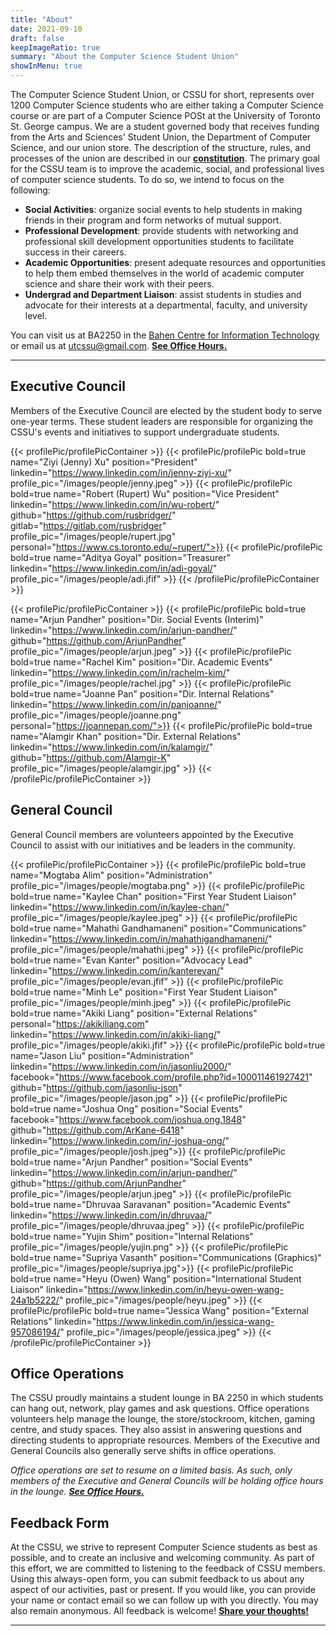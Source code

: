 ```yaml
---
title: "About"
date: 2021-09-10
draft: false
keepImageRatio: true
summary: "About the Computer Science Student Union"
showInMenu: true
---
```


The Computer Science Student Union, or CSSU for short, represents over 1200 Computer Science students who are either taking a Computer Science course or are part of a Computer Science POSt at the University of Toronto St. George campus. We are a student governed body that receives funding from the Arts and Sciences' Student Union, the Department of Computer Science, and our union store. The description of the structure, rules, and processes of the union are described in our [**constitution**](/constitution.pdf). The primary goal for the CSSU team is to improve the academic, social, and professional lives of computer science students. To do so, we intend to focus on the following:

- **Social Activities**: organize social events to help students in making friends in their program and form networks of mutual support.
- **Professional Development**: provide students with networking and professional skill development opportunities students to facilitate success in their careers.
- **Academic Opportunities**: present adequate resources and opportunities to help them embed themselves in the world of academic computer science and share their work with their peers.
- **Undergrad and Department Liaison**: assist students in studies and advocate for their interests at a departmental, faculty, and university level.

You can visit us at BA2250 in the [Bahen Centre for Information Technology](https://goo.gl/maps/16JTD3pr2KKMkCTE7) or email us at [utcssu@gmail.com](mailto:utcssu@gmail.com). **[See Office Hours.](/ba2250)**

---

## Executive Council

Members of the Executive Council are elected by the student body to serve one-year terms. These student leaders are responsible for organizing the CSSU's events and initiatives to support undergraduate students.

{{< profilePic/profilePicContainer >}}
{{< profilePic/profilePic  bold=true name="Ziyi (Jenny) Xu"  position="President" linkedin="https://www.linkedin.com/in/jenny-ziyi-xu/" profile_pic="/images/people/jenny.jpeg" >}}
{{< profilePic/profilePic  bold=true name="Robert (Rupert) Wu"  position="Vice President"  linkedin="https://www.linkedin.com/in/wu-robert/" github="https://github.com/rusbridger/" gitlab="https://gitlab.com/rusbridger" profile_pic="/images/people/rupert.jpg" personal="https://www.cs.toronto.edu/~rupert/">}}
{{< profilePic/profilePic  bold=true name="Aditya Goyal"  position="Treasurer"  linkedin="https://www.linkedin.com/in/adi-goyal/"  profile_pic="/images/people/adi.jfif" >}}
{{< /profilePic/profilePicContainer >}}

{{< profilePic/profilePicContainer >}}
{{< profilePic/profilePic  bold=true name="Arjun Pandher"  position="Dir. Social Events (Interim)"  linkedin="https://www.linkedin.com/in/arjun-pandher/" github="https://github.com/ArjunPandher"  profile_pic="/images/people/arjun.jpeg" >}}
{{< profilePic/profilePic  bold=true name="Rachel Kim"  position="Dir. Academic Events"  linkedin="https://www.linkedin.com/in/rachelm-kim/" profile_pic="/images/people/rachel.jpg" >}}
{{< profilePic/profilePic  bold=true name="Joanne Pan"  position="Dir. Internal Relations"  linkedin="https://www.linkedin.com/in/panjoanne/" profile_pic="/images/people/joanne.png" personal="https://joannepan.com/">}}
{{< profilePic/profilePic  bold=true name="Alamgir Khan"  position="Dir. External Relations"  linkedin="https://www.linkedin.com/in/kalamgir/" github="https://github.com/Alamgir-K" profile_pic="/images/people/alamgir.jpg" >}}
{{< /profilePic/profilePicContainer >}}

## General Council

General Council members are volunteers appointed by the Executive Council to assist with our initiatives and be leaders in the community.

<!-- To join the General Council, apply [**here**](https://docs.google.com/forms/d/e/1FAIpQLSf35ZGWqknQuMd7HTs69lqa-SbcmavlsxGwVqms1KAEfoUCSA/viewform). -->

{{< profilePic/profilePicContainer >}}
{{< profilePic/profilePic  bold=true name="Mogtaba Alim"  position="Administration" profile_pic="/images/people/mogtaba.png" >}}
{{< profilePic/profilePic  bold=true name="Kaylee Chan"  position="First Year Student Liaison" linkedin="https://www.linkedin.com/in/kaylee-chan/" profile_pic="/images/people/kaylee.jpeg" >}}
{{< profilePic/profilePic  bold=true name="Mahathi Gandhamaneni"  position="Communications"  linkedin="https://www.linkedin.com/in/mahathigandhamaneni/" profile_pic="/images/people/mahathi.jpeg" >}}
{{< profilePic/profilePic  bold=true name="Evan Kanter"  position="Advocacy Lead"  linkedin="https://www.linkedin.com/in/kanterevan/" profile_pic="/images/people/evan.jfif" >}}
{{< profilePic/profilePic  bold=true name="Minh Le"  position="First Year Student Liaison" profile_pic="/images/people/minh.jpeg" >}}
{{< profilePic/profilePic  bold=true name="Akiki Liang"  position="External Relations" personal="https://akikiliang.com" linkedin="https://www.linkedin.com/in/akiki-liang/" profile_pic="/images/people/akiki.jfif" >}}
{{< profilePic/profilePic  bold=true name="Jason Liu"  position="Administration"  linkedin="https://www.linkedin.com/in/jasonliu2000/" facebook="https://www.facebook.com/profile.php?id=100011461927421" github="https://github.com/jasonliu-json"  profile_pic="/images/people/jason.jpg" >}}
{{< profilePic/profilePic  bold=true name="Joshua Ong"  position="Social Events" facebook="https://www.facebook.com/joshua.ong.1848" github="https://github.com/ArKane-6418" linkedin="https://www.linkedin.com/in/-joshua-ong/" profile_pic="/images/people/josh.jpeg">}}
{{< profilePic/profilePic  bold=true name="Arjun Pandher"  position="Social Events"  linkedin="https://www.linkedin.com/in/arjun-pandher/" github="https://github.com/ArjunPandher"  profile_pic="/images/people/arjun.jpeg" >}}
{{< profilePic/profilePic  bold=true name="Dhruvaa Saravanan"  position="Academic Events"  linkedin="https://www.linkedin.com/in/dhruvaa/" profile_pic="/images/people/dhruvaa.jpeg" >}}
{{< profilePic/profilePic  bold=true name="Yujin Shim"  position="Internal Relations" profile_pic="/images/people/yujin.png" >}}
{{< profilePic/profilePic  bold=true name="Supriya Vasanth"  position="Communications (Graphics)" profile_pic="/images/people/supriya.jpg">}}
{{< profilePic/profilePic  bold=true name="Heyu (Owen) Wang"  position="International Student Liaison"  linkedin="https://www.linkedin.com/in/heyu-owen-wang-24a1b5222/" profile_pic="/images/people/heyu.jpeg" >}}
{{< profilePic/profilePic  bold=true name="Jessica Wang"  position="External Relations"  linkedin="https://www.linkedin.com/in/jessica-wang-957086194/" profile_pic="/images/people/jessica.jpeg" >}}
{{< /profilePic/profilePicContainer >}}

## Office Operations

The CSSU proudly maintains a student lounge in BA 2250 in which students can hang out, network, play games and ask questions. Office operations volunteers help manage the lounge, the store/stockroom, kitchen, gaming centre, and study spaces. They also assist in answering questions and directing students to appropriate resources. Members of the Executive and General Councils also generally serve shifts in office operations.

_Office operations are set to resume on a limited basis. As such, only members of the Executive and General Councils will be holding office hours in the lounge. **[See Office Hours.](/ba2250)**_

## Feedback Form

At the CSSU, we strive to represent Computer Science students as best as possible, and to create an inclusive and welcoming community. As part of this effort, we are committed to listening to the feedback of CSSU members. Using this always-open form, you can submit feedback to us about any aspect of our activities, past or present. If you would like, you can provide your name or contact email so we can follow up with you directly. You may also remain anonymous. All feedback is welcome! [**Share your thoughts!**](https://forms.gle/bb4JXfWYkqW7Ewhh8)

---
